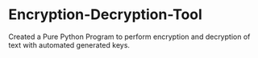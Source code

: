 # Encryption-Decryption-Tool

Created a Pure Python Program to perform encryption and decryption of text with automated generated keys.
